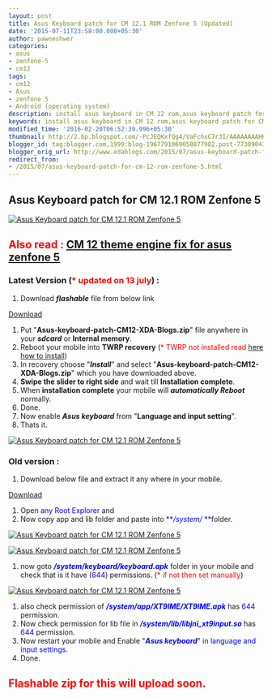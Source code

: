 ```yaml
---
layout: post
title: Asus Keyboard patch for CM 12.1 ROM Zenfone 5 (Updated)
date: '2015-07-11T23:58:00.000+05:30'
author: pawneshwer
categories:
- asus
- zenfone-5
- cm12
tags:
- cm12
- Asus
- zenfone 5
- Android (operating system)
description: install asus keyboard in CM 12 rom,asus keyboard patch for CM 12 rom zenfone 5,asus keyboard for zenfone 5 for CM 12 rom patch
keywords: install asus keyboard in CM 12 rom,asus keyboard patch for CM 12 rom zenfone 5,asus keyboard for zenfone 5 for CM 12 rom patch
modified_time: '2016-02-20T06:52:39.996+05:30'
thumbnail: http://2.bp.blogspot.com/-PcJEQKxfQg4/VaFchxC7r3I/AAAAAAAAHH0/Zs1HEn0b-QE/s72-c/Asus-Keyboard-patch-for-CM-12-ROM-Zenfone-5-1.png
blogger_id: tag:blogger.com,1999:blog-1967791069058877982.post-773090413159776597
blogger_orig_url: http://www.edablogs.com/2015/07/asus-keyboard-patch-for-cm-12-rom-zenfone-5.html
redirect_from:
- /2015/07/asus-keyboard-patch-for-cm-12-rom-zenfone-5.html
---
```


## Asus Keyboard patch for CM 12.1 ROM Zenfone 5

[![Asus Keyboard patch for CM 12.1 ROM Zenfone 5](http://2.bp.blogspot.com/-PcJEQKxfQg4/VaFchxC7r3I/AAAAAAAAHH0/Zs1HEn0b-QE/s320/Asus-Keyboard-patch-for-CM-12-ROM-Zenfone-5-1.png "Asus Keyboard patch for CM 12.1 ROM Zenfone 5")](http://2.bp.blogspot.com/-PcJEQKxfQg4/VaFchxC7r3I/AAAAAAAAHH0/Zs1HEn0b-QE/s1600/Asus-Keyboard-patch-for-CM-12-ROM-Zenfone-5-1.png)

## <span style="color: red;">Also read :</span> [CM 12 theme engine fix for asus zenfone 5](http://www.xdablogs.com/2015/07/cm-12-theme-engine-fix-for-asus-zenfone.html)

### Latest Version (<span style="color: red;">* updated on 13 july</span>) :

1.  Download _**flashable**_ file from below link

[Download](https://dl.dropboxusercontent.com/u/55163217/Asus-keyboard-patch-CM12-XDA-Blogs.zip)

1.  Put "**Asus-keyboard-patch-CM12-XDA-Blogs.zip**" file anywhere in your **_sdcard_** or **Internal memory**.
2.  Reboot your mobile into **TWRP recovery** (<span style="color: red;">* TWRP not installed read [here how to install](http://www.xdablogs.com/2015/06/twrp-recovery-for-zenfone-5-stable.html)</span>)
3.  In recovery choose "**_Install_**" and select "**Asus-keyboard-patch-CM12-XDA-Blogs.zip**" which you have downloaded above.
4.  **Swipe the slider to right side** and wait till **Installation complete**.
5.  When **installation complete** your mobile will **_automatically Reboot_** normally.
6.  Done.
7.  Now enable **_Asus keyboard_** from "**Language and input setting**".
8.  Thats it.

[![Asus Keyboard patch for CM 12.1 ROM Zenfone 5](http://1.bp.blogspot.com/-JLj_HucKPBs/VaM8LkwViKI/AAAAAAAAHIw/IhGNgL0VUFA/s320/Asus-Keyboard-patch-for-CM-12-ROM-Zenfone-5-5-compressor.png "Asus Keyboard patch for CM 12.1 ROM Zenfone 5")](http://1.bp.blogspot.com/-JLj_HucKPBs/VaM8LkwViKI/AAAAAAAAHIw/IhGNgL0VUFA/s1600/Asus-Keyboard-patch-for-CM-12-ROM-Zenfone-5-5-compressor.png)

### Old version :

1.  Download below file and extract it any where in your mobile.

[Download](https://userscloud.com/hhec1rvq8z4f)

1.  Open <span style="color: blue;">any Root Explorer</span> and
2.  Now copy app and lib folder and paste into <span style="color: blue;">**_/system/_ **</span>folder.

[![Asus Keyboard patch for CM 12.1 ROM Zenfone 5](http://1.bp.blogspot.com/-RwA0AlaGVv8/VaFcl6a8XSI/AAAAAAAAHIQ/c5fMIrog8_A/s320/Asus-Keyboard-patch-for-CM-12-ROM-Zenfone-5-2.png "Asus Keyboard patch for CM 12.1 ROM Zenfone 5")](http://1.bp.blogspot.com/-RwA0AlaGVv8/VaFcl6a8XSI/AAAAAAAAHIQ/c5fMIrog8_A/s1600/Asus-Keyboard-patch-for-CM-12-ROM-Zenfone-5-2.png)

[![Asus Keyboard patch for CM 12.1 ROM Zenfone 5](http://3.bp.blogspot.com/-_7QqyLv453U/VaFcieBQ1fI/AAAAAAAAHH8/IC5qIGDve8k/s320/Asus-Keyboard-patch-for-CM-12-ROM-Zenfone-5-3.png "Asus Keyboard patch for CM 12.1 ROM Zenfone 5")](http://3.bp.blogspot.com/-_7QqyLv453U/VaFcieBQ1fI/AAAAAAAAHH8/IC5qIGDve8k/s1600/Asus-Keyboard-patch-for-CM-12-ROM-Zenfone-5-3.png)

1.  now goto _**<span style="color: blue;">/system/keyboard/keyboard.apk</span>**_ folder in your mobile and check that is it have (<span style="color: blue;">644</span>) permissions. (<span style="color: red;">* if not then set manually</span>)

[![Asus Keyboard patch for CM 12.1 ROM Zenfone 5](http://4.bp.blogspot.com/-Q7KgQLuFB8o/VaFclpgF_kI/AAAAAAAAHIM/CEqdvW2_-cE/s320/Asus-Keyboard-patch-for-CM-12-ROM-Zenfone-5-4.png "Asus Keyboard patch for CM 12.1 ROM Zenfone 5")](http://4.bp.blogspot.com/-Q7KgQLuFB8o/VaFclpgF_kI/AAAAAAAAHIM/CEqdvW2_-cE/s1600/Asus-Keyboard-patch-for-CM-12-ROM-Zenfone-5-4.png)

1.  also check permission of **_<span style="color: blue;">/system/app/XT9IME/XT9IME.apk</span>_** has <span style="color: blue;">644</span> permission.
2.  Now check permission for lib file in <span style="color: blue;">**_/system/lib/libjni_xt9input.so_**</span> has <span style="color: blue;">644</span> permission.
3.  Now restart your mobile and Enable "<span style="color: blue;">_**Asus keyboard**_</span>" in <span style="color: blue;">language and input settings</span>.
4.  Done.

## <span style="color: red;">Flashable zip for this will upload soon.</span>